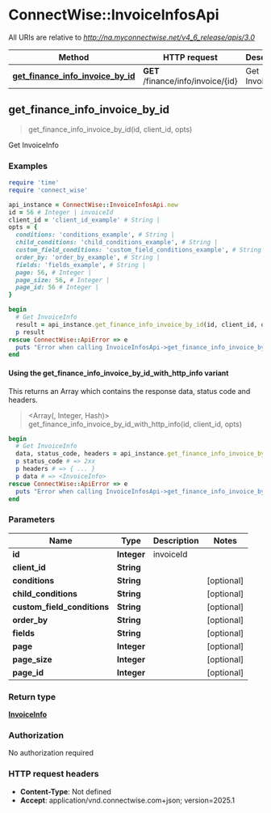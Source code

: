 # ConnectWise::InvoiceInfosApi

All URIs are relative to *http://na.myconnectwise.net/v4_6_release/apis/3.0*

| Method | HTTP request | Description |
| ------ | ------------ | ----------- |
| [**get_finance_info_invoice_by_id**](InvoiceInfosApi.md#get_finance_info_invoice_by_id) | **GET** /finance/info/invoice/{id} | Get InvoiceInfo |


## get_finance_info_invoice_by_id

> <InvoiceInfo> get_finance_info_invoice_by_id(id, client_id, opts)

Get InvoiceInfo

### Examples

```ruby
require 'time'
require 'connect_wise'

api_instance = ConnectWise::InvoiceInfosApi.new
id = 56 # Integer | invoiceId
client_id = 'client_id_example' # String | 
opts = {
  conditions: 'conditions_example', # String | 
  child_conditions: 'child_conditions_example', # String | 
  custom_field_conditions: 'custom_field_conditions_example', # String | 
  order_by: 'order_by_example', # String | 
  fields: 'fields_example', # String | 
  page: 56, # Integer | 
  page_size: 56, # Integer | 
  page_id: 56 # Integer | 
}

begin
  # Get InvoiceInfo
  result = api_instance.get_finance_info_invoice_by_id(id, client_id, opts)
  p result
rescue ConnectWise::ApiError => e
  puts "Error when calling InvoiceInfosApi->get_finance_info_invoice_by_id: #{e}"
end
```

#### Using the get_finance_info_invoice_by_id_with_http_info variant

This returns an Array which contains the response data, status code and headers.

> <Array(<InvoiceInfo>, Integer, Hash)> get_finance_info_invoice_by_id_with_http_info(id, client_id, opts)

```ruby
begin
  # Get InvoiceInfo
  data, status_code, headers = api_instance.get_finance_info_invoice_by_id_with_http_info(id, client_id, opts)
  p status_code # => 2xx
  p headers # => { ... }
  p data # => <InvoiceInfo>
rescue ConnectWise::ApiError => e
  puts "Error when calling InvoiceInfosApi->get_finance_info_invoice_by_id_with_http_info: #{e}"
end
```

### Parameters

| Name | Type | Description | Notes |
| ---- | ---- | ----------- | ----- |
| **id** | **Integer** | invoiceId |  |
| **client_id** | **String** |  |  |
| **conditions** | **String** |  | [optional] |
| **child_conditions** | **String** |  | [optional] |
| **custom_field_conditions** | **String** |  | [optional] |
| **order_by** | **String** |  | [optional] |
| **fields** | **String** |  | [optional] |
| **page** | **Integer** |  | [optional] |
| **page_size** | **Integer** |  | [optional] |
| **page_id** | **Integer** |  | [optional] |

### Return type

[**InvoiceInfo**](InvoiceInfo.md)

### Authorization

No authorization required

### HTTP request headers

- **Content-Type**: Not defined
- **Accept**: application/vnd.connectwise.com+json; version=2025.1


